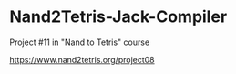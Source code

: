 # Nand2Tetris-Jack-Compiler
Project #11 in "Nand to Tetris" course

https://www.nand2tetris.org/project08
